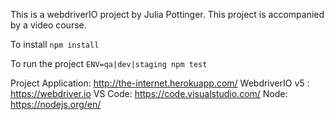 This is a webdriverIO project by Julia Pottinger. This project is accompanied by a video course.

To install `npm install`

To run the project `ENV=qa|dev|staging npm test`

Project Application: http://the-internet.herokuapp.com/
WebdriverIO v5 : https://webdriver.io
VS Code: https://code.visualstudio.com/
Node: https://nodejs.org/en/
